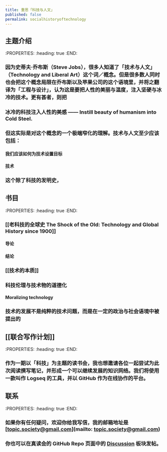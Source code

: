 ```yaml
---
title: 重思「科技与人文」
published: false
permalink: socialhistoryoftechnology
---
```


## 主题介绍
:PROPERTIES:
:heading: true
:END:
### 因为史蒂夫·乔布斯（Steve Jobs），很多人知道了「技术与人文」（Technology and Liberal Art）这个词／概念。但是很多数人同时也会把这个概念局限在乔布斯以及苹果公司的这个语境里，并将之翻译为「工程与设计」，认为这是要把人性的美丽与温度，注入坚硬与冰冷的技术。更有甚者，则把
### 冰冷的科技注入人性的美感 —— Instill beauty of humanism into Cold Steel.
### 但这实际是对这个概念的一个极端窄化的理解。技术与人文至少应该包括：
#### 我们应该如何为技术设置目标
#### 技术
### 这个除了科技的发明史，
## 书目
:PROPERTIES:
:heading: true
:END:
### [[老科技的全球史 The Shock of the Old: Technology and Global History since 1900]]
#### 导论
#### 结论
### [[技术的本质]]
### 科技伦理与技术物的道德化
#### Moralizing technology
### 技术的发展不是纯粹的技术问题，而是在一定的政治与社会语境中被提出的
####
## [[联合写作计划]]
:PROPERTIES:
:heading: true
:END:
### 作为一期以「科技」为主题的读书会，我也想邀请各位一起尝试为此次阅读撰写笔记，并形成一个可以继续发展的知识网络。我们将使用一款叫作 Logseq 的工具，并以 GitHub 作为在线协作的平台。
## 联系
:PROPERTIES:
:heading: true
:END:
### 如果你有任何疑问，欢迎你给我写信，我的邮箱地址是 [topic.society@gmail.com](mailto: topic.society@gmail.com)
### 你也可以在真读会的 GitHub Repo 页面中的 [Discussion](https://github.com/TopicSociety/ATrueReadingClub/discussions) 板块发帖。